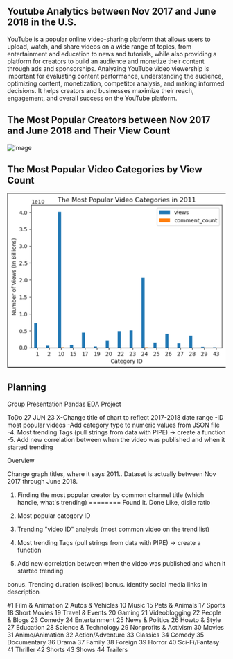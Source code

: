 ## Youtube Analytics between Nov 2017 and June 2018 in the U.S.

YouTube is a popular online video-sharing platform that allows users to upload, watch, and share videos on a wide range of topics, from entertainment and education to news and tutorials, while also providing a platform for creators to build an audience and monetize their content through ads and sponsorships.
Analyzing YouTube video viewership is important for evaluating content performance, understanding the audience, optimizing content, monetization, competitor analysis, and making informed decisions. It helps creators and businesses maximize their reach, engagement, and overall success on the YouTube platform.

## The Most Popular Creators between Nov 2017 and June 2018 and Their View Count

![image](https://github.com/tralinde/tralinde_EDA_group_presentation/assets/96899068/25f602ee-2ef5-4019-910e-6a93ce266fcd)

## The Most Popular Video Categories by View Count

![Image](image-1.png)

## Planning

Group Presentation Pandas EDA Project

ToDo 27 JUN 23
X-Change title of chart to reflect 2017-2018 date range
-ID most popular videos 
-Add category type to numeric values from JSON file
-4. Most trending Tags (pull strings from data with PIPE) -> create a function
-5. Add new correlation between when the video was published and when it started trending

Overview

Change graph titles, where it says 2011.. Dataset is actually between Nov 2017 through June 2018. 

1. Finding the most popular creator by common channel title (which handle, what's trending) ======== Found it. Done
   Like, dislie ratio
2. Most popular category ID

3. Trending "video ID" analysis (most common video on the trend list)

4. Most trending Tags (pull strings from data with PIPE) -> create a function

5. Add new correlation between when the video was published and when it started trending

bonus. Trending duration (spikes)
bonus. identify social media links in description

#1 Film & Animation
2 Autos & Vehicles
10 Music
15 Pets & Animals
17 Sports
18 Short Movies
19 Travel & Events
20 Gaming
21 Videoblogging
22 People & Blogs
23 Comedy
24 Entertainment
25 News & Politics
26 Howto & Style
27 Education
28 Science & Technology
29 Nonprofits & Activism
30 Movies
31 Anime/Animation
32 Action/Adventure
33 Classics
34 Comedy
35 Documentary
36 Drama
37 Family
38 Foreign
39 Horror
40 Sci-Fi/Fantasy
41 Thriller
42 Shorts
43 Shows
44 Trailers
